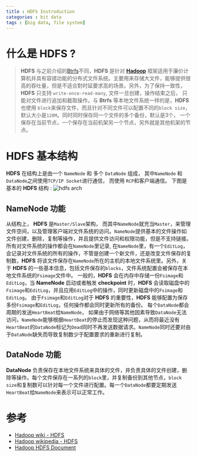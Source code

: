 ```yaml
---
title : HDFS Instroduction
categories : bit data
tags : [big data, file system]
---
```


# 什么是 __HDFS__ ?

> __HDFS__ 与之前介绍的[Btrfs](http://zhifeiding.github.io/programming/2016/09/07/Btrfs-Introduction/)不同，__HDFS__ 是针对 __[Hadoop](https://en.wikipedia.org/wiki/Apache_Hadoop)__ 框架适用于廉价计算机并具有容错功能的分布式文件系统。主要用来存储大文件，能够提供很高的吞吐量，但是不适合對时延要求高的场景。另外，为了保持一致性， __HDFS__ 只支持 `write-once-read-many`, 文件一旦创建，操作结束之后， 只能对文件进行追加和截取操作。与 __Btrfs__ 等本地文件系统一样的是，__HDFS__ 也使用 `block`来保存文件，而且针对不同文件可以配置不同的`block size`， 默认大小是`128M`。同时同时保存同一个文件的多个备份，默认是3个， 一个保存在当前节点，一个保存在当前机架另一个节点，另外就是其他机架的节点。

# __HDFS__ 基本结构

__HDFS__ 在结构上是由一个 `NameNode` 和 多个 `DataNode` 组成， 其中`NameNode`
和 `DataNode`之间使用`TCP/IP Socket`进行通信， 而使用 `RCP`和客户端通信。
下图是基本的 __HDFS__ 结构 :
![hdfs arch](http://hadoop.apache.org/docs/current/hadoop-project-dist/hadoop-hdfs/images/hdfsarchitecture.png)

## __NameNode__ 功能

从结构上， __HDFS__ 是`Master/Slave`架构，
而其中`NameNode`就充当`Master`，来管理文件空间，以及管理客户端对文件系统的访问。`NameNode`提供基本的文件操作如文件创建，删除，复制等操作，并且提供文件访问和权限功能，但是不支持链接。
所有对文件系统的操作都会在`NameNode`里记录, 在`NameNode`里，有一个`EditLog`，会记录对文件系统的所有的操作，不管是创建一个新文件，还是改变文件保存的复制数，__HDFS__ 将该文件保存在`NameNode`所在的主机的本地文件系统里。另外，关于 __HDFS__ 的一些基本信息，包括文件保存的`blocks`，文件系统配置会被保存在本地文件系统的`Fsimage`文件中。
一般的，__HDFS__ 会在内存中存储一份`Fsimage`和`EditLog`，当 __NameNode__ 启动或者触发 __checkpoint__ 时，__HDFS__ 会读取磁盘中的 `Fsimage`和`EditLog`，并且应用`EditLog`中的操作，同时更新磁盘中的`Fsimage`和`EditLog`。
由于`Fsimage`和`EditLog`对于 __HDFS__ 的重要性，__HDFS__
能够配置为保存多份`Fsimage`和`EditLog`，任何操作都会同时更新所有的备份。
每个`DataNode`都会周期的发送`HeartBeat`给`NameNode`，
如果由于网络等其他因素导致`DataNode`无法访问，`NameNode`能够根据`HeartBeat`的停止而发现这种问题，从而将最近没有`HeartBeat`的`DataNode`标记为`Dead`同时不再发送数据请求。`NameNode`同时还要对由于`DataNode`缺失而导致复制数少于配置要求的重新进行复制。


## __DataNode__ 功能

__DataNode__
负责保存在本地文件系统来具体的文件，并负责具体的文件创建，删除等操作。每个文件保存在一系列的`block`里，并复制备份到其他节点，`block
size`和复制数可以针对每一个文件进行配置。每一个`DataNode`都要定期发送`HeartBeat`给`NameNode`来表示可以正常工作。

# 参考

* [Hadoop wiki - HDFS](https://wiki.apache.org/hadoop/HDFS/)
* [Hadoop wikipedia - HDFS](https://en.wikipedia.org/wiki/Apache_Hadoop#HDFS)
* [Hadoop HDFS Document](http://hadoop.apache.org/docs/current/hadoop-project-dist/hadoop-hdfs/HdfsDesign.html)